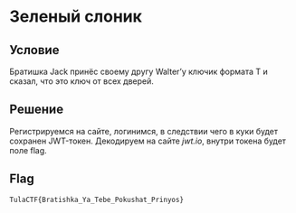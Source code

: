 # Зеленый слоник

## Условие

Братишка Jack принёс своему другу Walter’у ключик формата T и сказал, что это ключ от всех дверей. 


## Решение

Регистрируемся на сайте, логинимся, в следствии чего в куки будет сохранен JWT-токен. Декодируем на сайте *jwt.io*, внутри токена будет поле flag.  

## Flag 
```TulaCTF{Bratishka_Ya_Tebe_Pokushat_Prinyos}```


